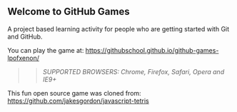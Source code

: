 ## Welcome to GitHub Games

A project based learning activity for people who are getting started with Git and GitHub.

You can play the game at: https://githubschool.github.io/github-games-lpofxenon/

>> _*SUPPORTED BROWSERS*: Chrome, Firefox, Safari, Opera and IE9+_

This fun open source game was cloned from: https://github.com/jakesgordon/javascript-tetris

